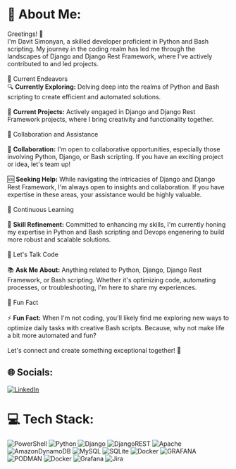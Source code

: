 # 💫 About Me:
Greetings! 👋<br>I'm Davit Simonyan, a skilled developer proficient in Python and Bash scripting. My journey in the coding realm has led me through the landscapes of Django and Django Rest Framework, where I've actively contributed to and led projects.<br><br> 💼 Current Endeavors<br>🔍 **Currently Exploring:** Delving deep into the realms of Python and Bash scripting to create efficient and automated solutions.<br><br>🚀 **Current Projects:** Actively engaged in Django and Django Rest Framework projects, where I bring creativity and functionality together.<br><br>👥 Collaboration and Assistance<br><br>🤝 **Collaboration:** I'm open to collaborative opportunities, especially those involving Python, Django, or Bash scripting. If you have an exciting project or idea, let's team up!<br><br>🆘 **Seeking Help:** While navigating the intricacies of Django and Django Rest Framework, I'm always open to insights and collaboration. If you have expertise in these areas, your assistance would be highly valuable.<br><br>🌱 Continuous Learning<br><br>🔧 **Skill Refinement:** Committed to enhancing my skills, I'm currently honing my expertise in Python and Bash scripting and Devops engenering to build more robust and scalable solutions.<br><br>💬 Let's Talk Code<br><br>📚 **Ask Me About:** Anything related to Python, Django, Django Rest Framework, or Bash scripting. Whether it's optimizing code, automating processes, or troubleshooting, I'm here to share my experiences.<br><br>🎉 Fun Fact<br><br>⚡ **Fun Fact:** When I'm not coding, you'll likely find me exploring new ways to optimize daily tasks with creative Bash scripts. Because, why not make life a bit more automated and fun?<br><br>Let's connect and create something exceptional together! 🚀<br>


## 🌐 Socials:
[![LinkedIn](https://img.shields.io/badge/LinkedIn-%230077B5.svg?logo=linkedin&logoColor=white)](https://linkedin.com/in/www.linkedin.com/in/davit-simonyan-70b081298) 

# 💻 Tech Stack:
![PowerShell](https://img.shields.io/badge/PowerShell-%235391FE.svg?style=for-the-badge&logo=powershell&logoColor=white) ![Python](https://img.shields.io/badge/python-3670A0?style=for-the-badge&logo=python&logoColor=ffdd54) ![Django](https://img.shields.io/badge/django-%23092E20.svg?style=for-the-badge&logo=django&logoColor=white) ![DjangoREST](https://img.shields.io/badge/DJANGO-REST-ff1709?style=for-the-badge&logo=django&logoColor=white&color=ff1709&labelColor=gray) ![Apache](https://img.shields.io/badge/apache-%23D42029.svg?style=for-the-badge&logo=apache&logoColor=white) ![AmazonDynamoDB](https://img.shields.io/badge/Amazon%20DynamoDB-4053D6?style=for-the-badge&logo=Amazon%20DynamoDB&logoColor=white) ![MySQL](https://img.shields.io/badge/mysql-%2300000f.svg?style=for-the-badge&logo=mysql&logoColor=white) ![SQLite](https://img.shields.io/badge/sqlite-%2307405e.svg?style=for-the-badge&logo=sqlite&logoColor=white) ![Docker](https://img.shields.io/badge/docker-%230db7ed.svg?style=for-the-badge&logo=docker&logoColor=white) ![GRAFANA](https://img.shields.io/badge/grafana-F46800.svg?style=for-the-badge&logo=grafana&logoColor=white&color=%23F46800) ![PODMAN](https://img.shields.io/badge/podman-892CA0.svg?style=for-the-badge&logo=podman&logoColor=white) ![Docker](https://img.shields.io/badge/docker-%230db7ed.svg?style=for-the-badge&logo=docker&logoColor=white) ![Grafana](https://img.shields.io/badge/grafana-%23F46800.svg?style=for-the-badge&logo=grafana&logoColor=white) ![Jira](https://img.shields.io/badge/jira-%230A0FFF.svg?style=for-the-badge&logo=jira&logoColor=white)
